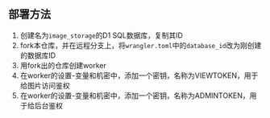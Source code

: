 ## 部署方法

1. 创建名为`image_storage`的D1 SQL数据库，复制其ID
2. fork本仓库，并在远程分支上，将`wrangler.toml`中的`database_id`改为刚创建的数据库ID
3. 用fork出的仓库创建worker
4. 在worker的设置-变量和机密中，添加一个密钥，名称为VIEWTOKEN，用于给图片访问鉴权
5. 在worker的设置-变量和机密中，添加一个密钥，名称为ADMINTOKEN，用于给后台鉴权